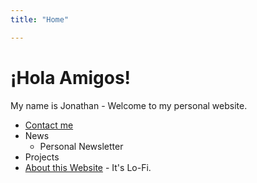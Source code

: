 ```yaml
---
title: "Home"

---
```


# ¡Hola Amigos!

My name is Jonathan - Welcome to my personal website. 

- [Contact me](about/JRO/contact-jro/)
- News
  - Personal Newsletter
- Projects
- [About this Website](about/website/about-site/) - It's Lo-Fi.

